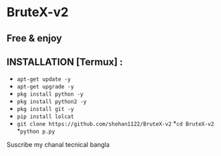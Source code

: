 # BruteX-v2
## Free & enjoy

## INSTALLATION [Termux] :

* `apt-get update -y`
* `apt-get upgrade -y`
* `pkg install python -y`
* `pkg install python2 -y`
* `pkg install git -y`
* `pip install lolcat`
* `git clone https://github.com/shohan1122/BruteX-v2`
*`cd BruteX-v2`
*`python p.py`


Suscribe my chanal tecnical bangla 


